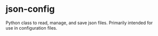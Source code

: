 # json-config
Python class to read, manage, and save json files. Primarily intended for use in configuration files.